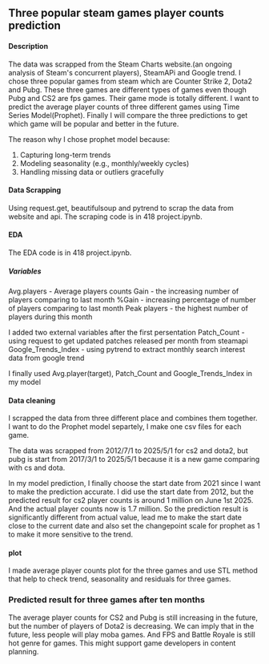 ## Three popular steam games player counts prediction

#### Description
The data was scrapped from the Steam Charts website.(an ongoing analysis of Steam's concurrent players), SteamAPi and Google trend. I chose three popular games from steam which are Counter Strike 2, Dota2 and Pubg. These three games are different types of games even though Pubg and CS2 are fps games. Their game mode is totally different. I want to predict the average player counts of three different games using Time Series Model(Prophet). Finally I will compare the three predictions to get which game will be popular and better in the future.

The reason why I chose prophet model because:
1. Capturing long-term trends
2. Modeling seasonality (e.g., monthly/weekly cycles)
3. Handling missing data or outliers gracefully



#### Data Scrapping 
Using request.get, beautifulsoup and pytrend to scrap the data from website and api.
The scraping code is in 418 project.ipynb.

#### EDA
The EDA code is in 418 project.ipynb.

##### Variables
Avg.players - Average players counts
Gain - the increasing number of players comparing to last month
%Gain - increasing percentage of number of players comparing to last month
Peak players - the highest number of players during this month

I added two external variables after the first persentation
Patch_Count - using request to get updated patches released per month from steamapi
Google_Trends_Index - using pytrend to extract monthly search interest data from google trend

I finally used Avg.player(target), Patch_Count and Google_Trends_Index in my model

#### Data cleaning

I scrapped the data from three different place and combines them together. I want to do the Prophet model separtely, I make one csv files for each game.

The data was scrapped from 2012/7/1 to 2025/5/1 for cs2 and dota2, but pubg is start from 2017/3/1 to 2025/5/1 because it is a new game comparing with cs and dota.

In my model prediction, I finally choose the start date from 2021 since I want to make the prediction accurate. I did use the start date from 2012, but the predicted result for cs2 player counts is around 1 million on June 1st 2025. And the actual player counts now is 1.7 million. So the prediction result is significantly different from actual value, lead me to make the start date close to the current date and also set the changepoint scale for prophet as 1 to make it more sensitive to the trend.

#### plot

I made average player counts plot for the three games and use STL method that help to check trend, seasonality and residuals for three games.

### Predicted result for three games after ten months

The average player counts for CS2 and Pubg is still increasing in the future, but the number of players
of Dota2 is decreasing. We can imply that in the future, less people will play moba games. And FPS and Battle Royale is still
hot genre for games. This might support game developers in content planning.

